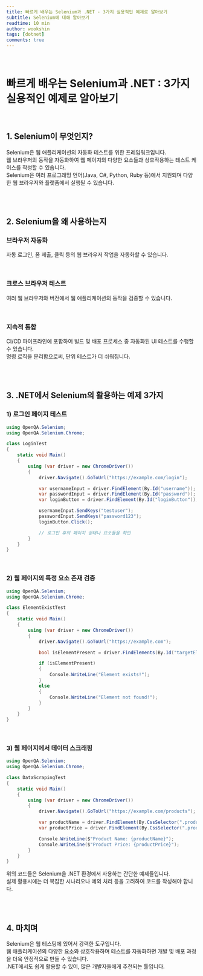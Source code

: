 ```yaml
---
title: 빠르게 배우는 Selenium과 .NET - 3가지 실용적인 예제로 알아보기
subtitle: Selenium에 대해 알아보기
readtime: 10 min
author: wookshin
tags: [dotnet]
comments: true
---
```


<br/>

# 빠르게 배우는 Selenium과 .NET : 3가지 실용적인 예제로 알아보기

<br/>

## 1. Selenium이 무엇인지?

Selenium은 웹 애플리케이션의 자동화 테스트를 위한 프레임워크입니다.  
웹 브라우저의 동작을 자동화하여 웹 페이지의 다양한 요소들과 상호작용하는 테스트 케이스를 작성할 수 있습니다.  
Selenium은 여러 프로그래밍 언어(Java, C#, Python, Ruby 등)에서 지원되며 다양한 웹 브라우저와 플랫폼에서 실행될 수 있습니다.

<br/><br/>

## 2. Selenium을 왜 사용하는지

### 브라우저 자동화

자동 로그인, 폼 제출, 클릭 등의 웹 브라우저 작업을 자동화할 수 있습니다.

<br/>

### 크로스 브라우저 테스트

여러 웹 브라우저와 버전에서 웹 애플리케이션의 동작을 검증할 수 있습니다.

<br/>

### 지속적 통합

CI/CD 파이프라인에 포함하여 빌드 및 배포 프로세스 중 자동화된 UI 테스트를 수행할 수 있습니다.  
명령 로직을 분리함으로써, 단위 테스트가 더 쉬워집니다.

<br/><br/>

## 3. .NET에서 Selenium의 활용하는 예제 3가지

### 1) 로그인 페이지 테스트

```csharp
using OpenQA.Selenium;
using OpenQA.Selenium.Chrome;

class LoginTest
{
    static void Main()
    {
        using (var driver = new ChromeDriver())
        {
            driver.Navigate().GoToUrl("https://example.com/login");

            var usernameInput = driver.FindElement(By.Id("username"));
            var passwordInput = driver.FindElement(By.Id("password"));
            var loginButton = driver.FindElement(By.Id("loginButton"));

            usernameInput.SendKeys("testuser");
            passwordInput.SendKeys("password123");
            loginButton.Click();

            // 로그인 후의 페이지 상태나 요소들을 확인
        }
    }
}
```

<br/>

### 2) 웹 페이지의 특정 요소 존재 검증

```csharp
using OpenQA.Selenium;
using OpenQA.Selenium.Chrome;

class ElementExistTest
{
    static void Main()
    {
        using (var driver = new ChromeDriver())
        {
            driver.Navigate().GoToUrl("https://example.com");

            bool isElementPresent = driver.FindElements(By.Id("targetElement")).Count > 0;

            if (isElementPresent)
            {
                Console.WriteLine("Element exists!");
            }
            else
            {
                Console.WriteLine("Element not found!");
            }
        }
    }
}
```

<br/>

### 3) 웹 페이지에서 데이터 스크래핑

```csharp
using OpenQA.Selenium;
using OpenQA.Selenium.Chrome;

class DataScrapingTest
{
    static void Main()
    {
        using (var driver = new ChromeDriver())
        {
            driver.Navigate().GoToUrl("https://example.com/products");

            var productName = driver.FindElement(By.CssSelector(".product-name")).Text;
            var productPrice = driver.FindElement(By.CssSelector(".product-price")).Text;

            Console.WriteLine($"Product Name: {productName}");
            Console.WriteLine($"Product Price: {productPrice}");
        }
    }
}
```

위의 코드들은 Selenium을 .NET 환경에서 사용하는 간단한 예제들입니다.  
실제 활용시에는 더 복잡한 시나리오나 예외 처리 등을 고려하여 코드를 작성해야 합니다.

<br/><br/>

## 4. 마치며

Selenium은 웹 테스팅에 있어서 강력한 도구입니다.  
웹 애플리케이션의 다양한 요소와 상호작용하며 테스트를 자동화하면 개발 및 배포 과정을 더욱 안정적으로 만들 수 있습니다.  
.NET에서도 쉽게 활용할 수 있어, 많은 개발자들에게 추천되는 툴입니다.

<br/><br/><br/><br/><br/>
